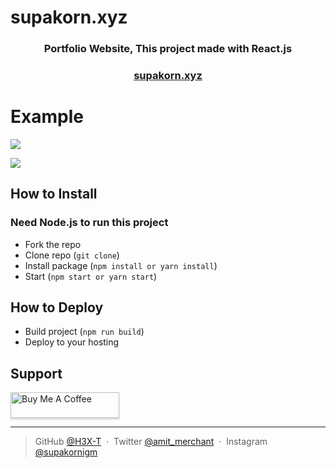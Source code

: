 # supakorn.xyz

<h3 align="center">Portfolio Website, This project made with React.js</h3>
<h3 align="center">
 <a  href="https://supakorn.xyz">supakorn.xyz</a>
</h3>

# Example

![](https://cdn.discordapp.com/attachments/925063485556150292/951146433988427796/unknown.png)

![](https://cdn.discordapp.com/attachments/627340775268679690/950802578701160548/unknown.png)

## How to Install

### Need Node.js to run this project

- Fork the repo
- Clone repo (`git clone`)
- Install package (`npm install or yarn install`)
- Start (`npm start or yarn start`)

## How to Deploy

- Build project (`npm run build`)
- Deploy to your hosting

## Support

<a href="https://www.buymeacoffee.com/supakornn" target="_blank"><img src="https://www.buymeacoffee.com/assets/img/custom_images/purple_img.png" alt="Buy Me A Coffee" style="height: 41px !important;width: 174px !important;box-shadow: 0px 3px 2px 0px rgba(190, 190, 190, 0.5) !important;-webkit-box-shadow: 0px 3px 2px 0px rgba(190, 190, 190, 0.5) !important;" ></a>

---

> GitHub [@H3X-T](https://github.com/H3X-T) &nbsp;&middot;&nbsp;
> Twitter [@amit_merchant](https://twitter.com/H3xtT) &nbsp;&middot;&nbsp;
> Instagram [@supakornigm](https://instagram.com/supakornigm)
